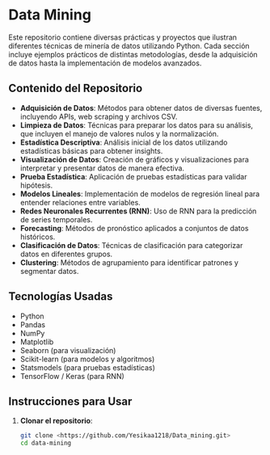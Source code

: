 # Data Mining

Este repositorio contiene diversas prácticas y proyectos que ilustran diferentes técnicas de minería de datos utilizando Python. Cada sección incluye ejemplos prácticos de distintas metodologías, desde la adquisición de datos hasta la implementación de modelos avanzados.

## Contenido del Repositorio

- **Adquisición de Datos**: Métodos para obtener datos de diversas fuentes, incluyendo APIs, web scraping y archivos CSV.
- **Limpieza de Datos**: Técnicas para preparar los datos para su análisis, que incluyen el manejo de valores nulos y la normalización.
- **Estadística Descriptiva**: Análisis inicial de los datos utilizando estadísticas básicas para obtener insights.
- **Visualización de Datos**: Creación de gráficos y visualizaciones para interpretar y presentar datos de manera efectiva.
- **Prueba Estadística**: Aplicación de pruebas estadísticas para validar hipótesis.
- **Modelos Lineales**: Implementación de modelos de regresión lineal para entender relaciones entre variables.
- **Redes Neuronales Recurrentes (RNN)**: Uso de RNN para la predicción de series temporales.
- **Forecasting**: Métodos de pronóstico aplicados a conjuntos de datos históricos.
- **Clasificación de Datos**: Técnicas de clasificación para categorizar datos en diferentes grupos.
- **Clustering**: Métodos de agrupamiento para identificar patrones y segmentar datos.

## Tecnologías Usadas

- Python
- Pandas
- NumPy
- Matplotlib
- Seaborn (para visualización)
- Scikit-learn (para modelos y algoritmos)
- Statsmodels (para pruebas estadísticas)
- TensorFlow / Keras (para RNN)

## Instrucciones para Usar

1. **Clonar el repositorio**:
   ```bash
   git clone <https://github.com/Yesikaa1218/Data_mining.git>
   cd data-mining
